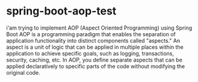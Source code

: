 # spring-boot-aop-test
i'am trying to implement AOP (Aspect Oriented Programming) using Spring Boot
AOP is a programming paradigm that enables the separation of application functionality into distinct components called "aspects." 
An aspect is a unit of logic that can be applied in multiple places within the application to achieve specific goals, 
such as logging, transactions, security, caching, etc. 
In AOP, you define separate aspects that can be applied declaratively to specific parts of the code without modifying the original code.
